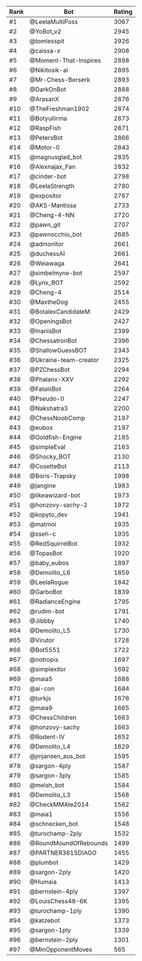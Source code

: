 Rank|Bot|Rating
---|---|---
#1|@LeelaMultiPoss|3067
#2|@YoBot_v2|2945
#3|@tomlesspit|2926
#4|@caissa-x|2908
#5|@Moment-That-Inspires|2898
#6|@Nikitosik-ai|2895
#7|@Mr-Chess-Berserk|2893
#8|@DarkOnBot|2888
#9|@ArasanX|2876
#10|@TheFreshman1902|2874
#11|@Botyuliirma|2873
#12|@RaspFish|2871
#13|@PetersBot|2866
#14|@Motor-0|2843
#15|@magnusglad_bot|2835
#16|@Alexnajax_Fan|2832
#17|@cinder-bot|2798
#18|@LeelaStrength|2780
#19|@expositor|2767
#20|@AKS-Mantissa|2733
#21|@Cheng-4-NN|2720
#22|@pawn_git|2707
#23|@pawnocchio_bot|2685
#24|@admonitor|2661
#25|@duchessAI|2661
#26|@Weiawaga|2641
#27|@simbelmyne-bot|2597
#28|@Lynx_BOT|2592
#29|@Cheng-4|2514
#30|@MaxtheDog|2455
#31|@BotalexCandidateM|2429
#32|@OpeningsBot|2427
#33|@InanisBot|2399
#34|@ChessatronBot|2396
#35|@ShallowGuessBOT|2343
#36|@Ukraine-team-creator|2325
#37|@PZChessBot|2294
#38|@Phalanx-XXV|2292
#39|@FataliiBot|2264
#40|@Pseudo-0|2247
#41|@Nakshatra3|2200
#42|@ChessNoobComp|2197
#43|@eubos|2197
#44|@Goldfish-Engine|2185
#45|@simpleEval|2163
#46|@Shocky_BOT|2130
#47|@CosetteBot|2113
#48|@Boris-Trapsky|1998
#49|@jangine|1983
#50|@likeawizard-bot|1973
#51|@honzovy-sachy-2|1972
#52|@kopyto_dev|1941
#53|@matmoi|1935
#54|@sseh-c|1935
#55|@RedSquirrelBot|1932
#56|@TopasBot|1920
#57|@baby_eubos|1897
#58|@Demolito_L6|1859
#59|@LeelaRogue|1842
#60|@GarboBot|1839
#61|@RadianceEngine|1795
#62|@rudim-bot|1791
#63|@Jibbby|1740
#64|@Demolito_L5|1730
#65|@Virutor|1728
#66|@Bot5551|1722
#67|@notropis|1697
#68|@simplexitor|1692
#69|@maia5|1688
#70|@ai-con|1684
#71|@turkjs|1676
#72|@maia9|1665
#73|@ChessChildren|1663
#74|@honzovy-sachy|1663
#75|@Rodent-IV|1652
#76|@Demolito_L4|1629
#77|@jmjansen_aus_bot|1595
#78|@sargon-4ply|1587
#79|@sargon-3ply|1585
#80|@melsh_bot|1584
#81|@Demolito_L3|1568
#82|@CheckMMAte2014|1562
#83|@maia1|1556
#84|@schnecken_bot|1548
#85|@turochamp-2ply|1532
#86|@RoundMoundOfRebounds|1499
#87|@PARTNER3615DIAGO|1455
#88|@plumbot|1429
#89|@sargon-2ply|1420
#90|@Humaia|1413
#91|@bernstein-4ply|1397
#92|@LouisChess48-6K|1395
#93|@turochamp-1ply|1390
#94|@katzebot|1373
#95|@sargon-1ply|1339
#96|@bernstein-2ply|1301
#97|@MinOpponentMoves|565
